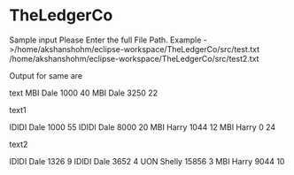 # TheLedgerCo


Sample input
Please Enter the full File Path. Example ->/home/akshanshohm/eclipse-workspace/TheLedgerCo/src/test.txt
/home/akshanshohm/eclipse-workspace/TheLedgerCo/src/test2.txt


Output for same are

text
MBI Dale 1000 40
MBI Dale 3250 22



text1

IDIDI Dale 1000 55
IDIDI Dale 8000 20
MBI Harry 1044 12
MBI Harry 0 24



text2 

IDIDI Dale 1326 9
IDIDI Dale 3652 4
UON Shelly 15856 3
MBI Harry 9044 10
